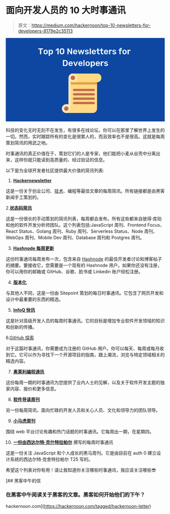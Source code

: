 # 面向开发人员的 10 大时事通讯

> 原文：<https://medium.com/hackernoon/top-10-newsletters-for-developers-8179e2c35113>

![](img/0ceb5cff556107fa4c56cb9453679931.png)

科技的变化无时无刻不在发生，有很多在线论坛，你可以在那里了解世界上发生的一切。然而，实时跟踪所有的变化是很累人的，而且效率也不是很高。这就是每周策划简讯的用武之地。

时事通讯的真正价值在于，策划它们的人是专家，他们能把小麦从谷壳中分离出来，这样你就只能读到高质量的、经过验证的信息。

以下是为全球开发者社区提供最大价值的简讯列表:

1.  [**Hackernewsletter**](https://www.hackernewsletter.com/)

这是一份关于创业公司、[技术](https://hackernoon.com/tagged/technology)、编程等最佳文章的每周简讯。所有链接都是由黑客新闻手工策划的。

2.[**状态码简讯**](http://statuscode.com/)

这是一份很长的手动策划的简讯列表，每周都会发布。所有这些都来自彼得·库珀和他的软件开发分析师团队。这个列表包括:JavaScript 周刊、Frontend Focus、React Status、Golang 周刊、Ruby 周刊、Serverless Status、Node 周刊、WebOps 周刊、Mobile Dev 周刊、Database 周刊和 Postgres 周刊。

3. [**Hashnode 每周更新**](https://hashnode.com)

这份时事通讯每周发布一次，包含来自 [Hashnode](https://medium.com/u/8ff45ee92f18?source=post_page-----8179e2c35113--------------------------------) 的最佳开发者讨论和博客帖子的摘要。要接收它，您需要是一个现有的 Hashnode 用户。如果你还没有注册，你可以用你的邮箱或 GitHub、谷歌、脸书或 Linkedin 账户轻松注册。

4. [**版本化**](https://www.sitepoint.com/versioning/)

与其他人不同，这是一份由 Sitepoint 策划的每日时事通讯。它包含了网页开发和设计中最重要的东西的精选。

5. [**InfoQ 快讯**](https://assets.infoq.com/newsletter/regular/en/newsletter_sample/newsletter_sample.html)

这是针对高级开发人员的每周时事通讯。它的目标是增加专业软件开发领域的知识和创新的传播。

6.[GitHub 探索 ](https://github.com/explore)

对于这篇时事通讯，你需要成为注册的 GitHub 用户。你可以每天、每周或每月收到它。它可以作为寻找下一个开源项目的指南，跟上潮流，浏览与特定领域相关的精选内容。

7. [**奥莱利编程通讯**](https://www.oreilly.com/programming/newsletter.csp)

这份每周一期的时事通讯为您提供了业内人士的见解，以及关于软件开发主题的独家内容、报价和更多信息。

8. [**软件导读周刊**](http://softwareleadweekly.com/)

另一份每周简讯，面向忙碌的开发人员和关心人员、文化和领导力的团队领导。

9. [**小马虎周刊**](https://ponyfoo.com/weekly)

围绕 web 平台讨论有趣和热门话题的时事通讯。它每周出一期，在星期四。

10. [**一份由西达尔特·克什特拉帕尔**](https://sid.studio/) 撰写的每周时事通讯

这是一份关注 JavaScript 和个人成长的黑马周刊。它是由目前在 auth 0 建立设计系统的西达尔特·克舍特拉帕尔 T25 写的。

希望这个列表对你有用！请让我知道你关注哪些时事通讯，我应该关注哪些😎

[](https://hackernoon.com/tagged/hackernoon-letter) [## 黑客中午的信

### 在黑客中午阅读关于黑客的文章。黑客如何开始他们的下午？

hackernoon.com](https://hackernoon.com/tagged/hackernoon-letter)